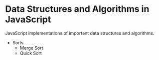 # Data Structures and Algorithms in JavaScript
JavaScript implementations of important data structures and algorithms.

* Sorts
  * Merge Sort
  * Quick Sort
